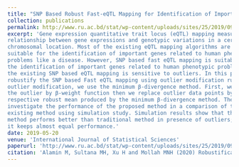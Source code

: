 ```yaml
---
title: "SNP Based Robust Fast-eQTL Mapping for Identification of Important Genes"
collection: publications
permalink: http://www.ru.ac.bd/stat/wp-content/uploads/sites/25/2019/09/5Formated_1804_Final.pdf
excerpt: 'Gene expression quantitative trait locus (eQTL) mapping measures the
relationship between gene expressions and genotypic variations in a certain
chromosomal location. Most of the existing eQTL mapping algorithms are not
suitable for the identification of important genes related to human phenotypic
problems like a disease. However, SNP based fast eQTL mapping is suitable for
the identification of important genes related to human phenotypic problems. But,
the existing SNP based eQTL mapping is sensitive to outliers. In this paper, we
robustify the SNP based Fast eQTL mapping using outlier modification rule. For
outlier modification, we use the minimum β-divergence method. First, we detect
the outlier by β-weight function then we replace outlier data points by its
respective robust mean produced by the minimum β-divergence method. Then we
investigate the performance of the proposed method in a comparison of the
existing method using simulation study. Simulation results show that the proposed 
method performs better than traditional method in presence of outliers; otherwise
it keeps almost equal performance.'
date: 2019-05-20
venue: 'International Journal of Statistical Sciences'
paperurl: 'http://www.ru.ac.bd/stat/wp-content/uploads/sites/25/2019/09/5Formated_1804_Final.pdf'
citation: 'Alamin M, Sultana MH, Xu H and Mollah MNH (2020) Robustification of Linear Regression and Its Application in Genome-Wide Association Studies. Front. Genet. 11:549. doi: 10.3389/fgene.2020.00549'
---
```

